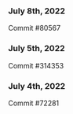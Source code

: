### July 8th, 2022

Commit #80567

### July 5th, 2022

Commit #314353


### July 4th, 2022

Commit #72281
